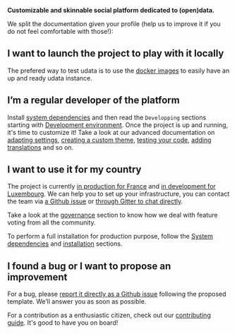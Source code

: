 **Customizable and skinnable social platform dedicated to (open)data.**

We split the documentation given your profile (help us to improve it if you do not feel comfortable with those!):

## I want to launch the project to play with it locally

The prefered way to test udata is to use the [docker images][]
to easily have an up and ready udata instance.

## I’m a regular developer of the platform

Install [system dependencies](system-dependencies.md)
and then read the `Developping` sections starting with [Development environment](development-environment.md).
Once the project is up and running, it's time to customize it!
Take a look at our advanced documentation on [adapting settings](adapting-settings.md),
[creating a custom theme](creating-theme.md), [testing your code](testing-code.md),
[adding translations](adding-translations.md) and so on.

## I want to use it for my country

The project is currently [in production for France][data-gouv-fr] and [in development for Luxembourg][data-gouv-lu-repository]. We can help you to set up your infrastructure, you can contact the team via [a Github issue][github-new-issue] or [through Gitter to chat directly][gitter].

Take a look at the [governance](governance.md) section to know how we deal with feature voting from all the community.

To perform a full installation for production purpose, follow the [System dependencies](system-dependencies.md)
and [installation](installation.md) sections.

## I found a bug or I want to propose an improvement

For a bug, please [report it directly as a Github issue][github-new-issue] following the proposed template. We’ll answer you as soon as possible.

For a contribution as a enthusiastic citizen, check out our [contributing guide](contributing-guide.md). It's good to have you on board!

[data-gouv-fr]: https://www.data.gouv.fr/
[data-gouv-lu-repository]: https://github.com/opendatalu/udata-gouvlu
[github-new-issue]: https://github.com/opendatateam/udata/issues/new
[docker images]: https://github.com/opendatateam/docker-udata
[gitter]: https://gitter.im/opendatateam/udata
